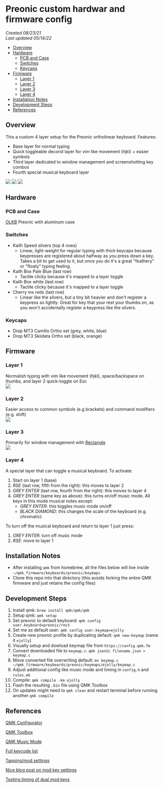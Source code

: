 # Preonic custom hardwar and firmware config

*Created 08/23/21*  
*Last updated 05/14/22*

- [Overview](#overview)
- [Hardware](#hardware)
  - [PCB and Case](#pcb-and-case)
  - [Switches](#switches)
  - [Keycaps](#keycaps)
- [Firmware](#firmware)
  - [Layer 1](#layer-1)
  - [Layer 2](#layer-2)
  - [Layer 3](#layer-3)
  - [Layer 4](#layer-4)
- [Installation Notes](#installation-notes)
- [Development Steps](#development-steps)
- [References](#references)

## Overview
This a custom 4 layer setup for the Preonic ortholinear keyboard. Features:
- Base layer for normal typing
- Quick toggleable decond layer for vim like movement (hjkl) + easier symbols
- Third layer dedicated to window management and screenshotting key combos
- Fourth special musical keyboard layer

![](imgs/switches.jpeg)
![](imgs/keycaps.jpeg)
![](imgs/setup.jpeg)


## Hardware
### PCB and Case
[OLKB](https://olkb.com/) Preonic with aluminum case

### Switches
- Kailh Speed silvers (top 4 rows)
  - Linear, light-weight for regular typing with thick keycaps because keypresses are registered about halfway as you press down a key. Takes a bit to get used to it, but once you do it's a great "feathery" or "floaty" typing feeling.
- Kailh Box Pale Blue (last row)
  - Tactile clicky because it's mapped to a layer toggle
- Kailh Box white (last row)
  - Tactile clicky because it's mapped to a layer toggle
- Cherry mx reds (last row)
  - Linear like the silvers, but a tiny bit heavier and don't register a keypress so lightly. Great for key that your rest your thumbs on, as you won't accidentally register a keypress like the silvers.

### Keycaps
- Drop MT3 Camillo Ortho set (grey, white, blue)
- Drop MT3 Skiidata Ortho set (black, orange)

## Firmware

### Layer 1
Normalish typing with vim like movement (hjkl), space/backspace on thumbs, and layer 2 quick-toggle on Esc  
![](/imgs/layer_0.png)
### Layer 2
Easier access to common symbols (e.g brackets) and command modifiers (e.g. shift)   
![](/imgs/layer_1.png)
### Layer 3
Primarily for window management with [Rectangle](https://rectangleapp.com/)  
![](/imgs/layer_2.png)
### Layer 4
A special layer that can toggle a musical keyboard. To activate:  
1. Start on layer 1 (base)
2. *RSE* (last row, fifth from the right): this moves to layer 2
3. *GREY ENTER* (last row, fourth from the right): this moves to layer 4
4. *GREY ENTER* (same key as above): this turns on/off music mode. All keys in this mode musical notes except:
    - *GREY ENTER*: this toggles music mode on/off 
    - *BLACK DIAMOND*: this changes the scale of the keyboard (e.g. chromatic)

To turn off the musical keyboard and return to layer 1 just press:
1. *GREY ENTER*: turn off music mode
2. *RSE*: move to layer 1


## Installation Notes   
- After installing `qmk` from homebrew, all the files below will live inside `~/qmk_firmware/keyboards/preonic/keymaps`
- Clone this repo into that directory (this avoids forking the entire QMK firmware and just retains the config files)

## Development Steps  
1. Install qmk: `brew install qmk/qmk/qmk`
2. Setup qmk: `qmk setup`
3. Set preonic to default keyboard: `qmk config user.keyboard=preonic/rev3`
4. Set me as default user: `qmk config user.keymap=ejolly`
5. Create new preonic profile by duplicating default: `qmk new-keymap` (name it `ejolly`)
6. Visually setup and dowload keymap file from `https://config.qmk.fm`
7. Convert downloaded file to `keymap.c`: `qmk json2c filename.json > keymap.c`
8. Move converted file overwriting default: `mv keymap.c ~/qmk_firmware/keyboards/preonic/keymaps/ejolly/keymap.c`
9. Adjust additional config like music mode and timing in `config.h` and `rules.mk`
10. Compile: `qmk compile -km ejolly`
11. Flash the resulting `.bin` file using QMK Toolbox
12. On updates might need to `qmk clean` and restart terminal before running another `qmk compile`

## References  
[QMK Configurator](https://config.qmk.fm/#/)

[QMK Toolbox](https://github.com/qmk/qmk_toolbox)

[QMK Music Mode](https://beta.doc.qmk.fm/using-qmk/hardware-features/feature_audio#music-map)   

[Full keycode list](https://beta.doc.qmk.fm/using-qmk/simple-keycodes/keycodes) 

[Tapping/mod settings](https://beta.docs.qmk.fm/using-qmk/software-features/tap_hold) 

[Nice blog post on mod key settings](https://precondition.github.io/home-row-mods#using-home-row-mods-with-qmk)

[Testing timing of dual mod keys](https://precondition.github.io/home-row-mods#tapping-term-test-area)